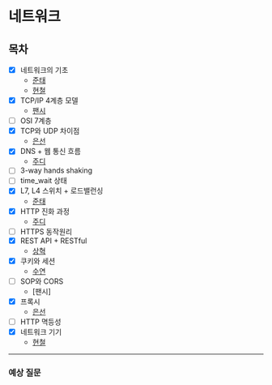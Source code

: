 # 네트워크

## 목차

- [x] 네트워크의 기초
    - [준태](https://github.com/Fancy96/CS_Study/blob/main/Network/01_What_Is_Bandwidth.md)
    - [현철](https://github.com/Fancy96/CS_Study/blob/main/Network/네트워크%20기초/네트워크%20기초.md)
- [x] TCP/IP 4계층 모델
    - [팬시](https://github.com/Fancy96/CS_Study/blob/main/Network/TCP-IP-4%EA%B3%84%EC%B8%B5-%EB%AA%A8%EB%8D%B8-%ED%8C%AC%EC%8B%9C.md)
- [ ] OSI 7계층
- [x] TCP와 UDP 차이점
    - [은선](https://github.com/Fancy96/CS_Study/blob/main/Network/TCP_and_UDP.md)
- [x] DNS + 웹 통신 흐름
    - [주디](https://github.com/Fancy96/CS_Study/blob/main/Network/DNS_and_Network-flow.md)
- [ ] 3-way hands shaking
- [ ] time_wait 상태
- [x] L7, L4 스위치 + 로드밸런싱
    - [준태](https://github.com/Fancy96/CS_Study/blob/main/Network/L4:L7_switch_and_load_balancing.md)
- [x] HTTP 진화 과정 
    - [주디](https://github.com/Fancy96/CS_Study/blob/main/Network/HTTP.md)
- [ ] HTTPS 동작원리
- [x] REST API + RESTful
    - [상혁](https://github.com/Fancy96/CS_Study/blob/main/Network/REST_API_RESTful_%EC%9D%B4%EC%83%81%ED%98%81.md)
- [x] 쿠키와 세션 
    - [수연](https://github.com/Fancy96/CS_Study/blob/main/Network/Cookie_Session.md)
- [ ] SOP와 CORS 
    - [팬시]
- [x] 프록시
    - [은선](https://github.com/Fancy96/CS_Study/blob/main/Network/Proxy_Server.md)
- [ ] HTTP 멱등성
- [x] 네트워크 기기
    - [현철](https://github.com/Fancy96/CS_Study/blob/main/Network/network_devices.md)

---

### 예상 질문
